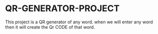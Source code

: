 # QR-GENERATOR-PROJECT
This project is a  QR generator of any word.
when we will enter any word then it will create the Qr CODE of that word.
